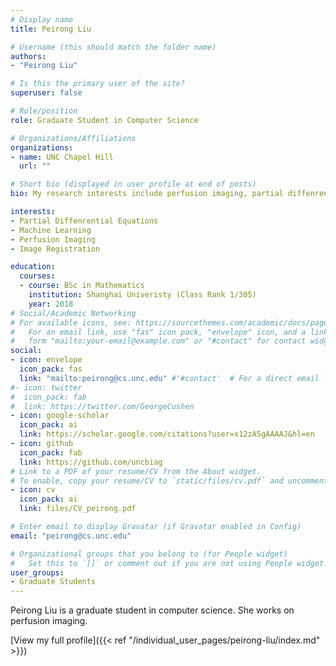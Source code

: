 ```yaml
---
# Display name
title: Peirong Liu

# Username (this should match the folder name)
authors:
- "Peirong Liu"

# Is this the primary user of the site?
superuser: false

# Role/position
role: Graduate Student in Computer Science

# Organizations/Affiliations
organizations:
- name: UNC Chapel Hill
  url: ""

# Short bio (displayed in user profile at end of posts)
bio: My research interests include perfusion imaging, partial diffenrential equations, and machine learning.

interests:
- Partial Diffenrential Equations
- Machine Learning
- Perfusion Imaging
- Image Registration

education:
  courses:
  - course: BSc in Mathematics
    institution: Shanghai Univeristy (Class Rank 1/305) 
    year: 2018
# Social/Academic Networking
# For available icons, see: https://sourcethemes.com/academic/docs/page-builder/#icons
#   For an email link, use "fas" icon pack, "envelope" icon, and a link in the
#   form "mailto:your-email@example.com" or "#contact" for contact widget.
social:
- icon: envelope
  icon_pack: fas
  link: "mailto:peirong@cs.unc.edu" #'#contact'  # For a direct email link, use "mailto:test@example.org".
#- icon: twitter
#  icon_pack: fab
#  link: https://twitter.com/GeorgeCushen
- icon: google-scholar
  icon_pack: ai
  link: https://scholar.google.com/citations?user=x12zA5gAAAAJ&hl=en
- icon: github
  icon_pack: fab
  link: https://github.com/uncbiag
# Link to a PDF of your resume/CV from the About widget.
# To enable, copy your resume/CV to `static/files/cv.pdf` and uncomment the lines below.
- icon: cv
  icon_pack: ai
  link: files/CV_peirong.pdf

# Enter email to display Gravatar (if Gravatar enabled in Config)
email: "peirong@cs.unc.edu"

# Organizational groups that you belong to (for People widget)
#   Set this to `[]` or comment out if you are not using People widget.
user_groups:
- Graduate Students
---
```


Peirong Liu is a graduate student in computer science. She works on perfusion imaging.

[View my full profile]({{< ref "/individual_user_pages/peirong-liu/index.md" >}})


